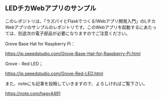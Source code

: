 ## LEDチカWebアプリのサンプル
このレポジトリは、「ラズパイとFlaskでつくる!Webアプリ開発入門」のLチカWebアプリのサンプルのレポジトリです。このWebアプリを起動するにあたっては、別途次の電子部品が必要になりますのでご注意ください。

Grove Base Hat for Raspberry Pi：

https://jp.seeedstudio.com/Grove-Base-Hat-for-Raspberry-Pi.html


Grove - Red LED；

https://jp.seeedstudio.com/Grove-Red-LED.html

また、noteにも記事を投稿していきますので、よろしければご覧下さい。

https://note.com/hagy4491
